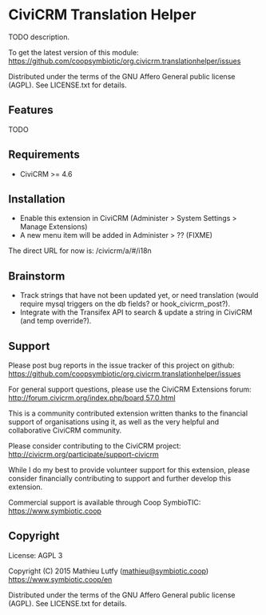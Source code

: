 CiviCRM Translation Helper
==========================

TODO description.

To get the latest version of this module:  
https://github.com/coopsymbiotic/org.civicrm.translationhelper/issues

Distributed under the terms of the GNU Affero General public license (AGPL).
See LICENSE.txt for details.

Features
--------

TODO

Requirements
------------

- CiviCRM >= 4.6

Installation
------------

* Enable this extension in CiviCRM (Administer > System Settings > Manage Extensions)
* A new menu item will be added in Administer > ?? (FIXME)

The direct URL for now is: /civicrm/a/#/i18n

Brainstorm
----------

* Track strings that have not been updated yet, or need translation (would require mysql triggers on the db fields? or hook_civicrm_post?).
* Integrate with the Transifex API to search & update a string in CiviCRM (and temp override?).

Support
-------

Please post bug reports in the issue tracker of this project on github:  
https://github.com/coopsymbiotic/org.civicrm.translationhelper/issues

For general support questions, please use the CiviCRM Extensions forum:  
http://forum.civicrm.org/index.php/board,57.0.html

This is a community contributed extension written thanks to the financial
support of organisations using it, as well as the very helpful and collaborative
CiviCRM community.

Please consider contributing to the CiviCRM project:  
http://civicrm.org/participate/support-civicrm

While I do my best to provide volunteer support for this extension, please
consider financially contributing to support and further develop this extension.

Commercial support is available through Coop SymbioTIC:  
https://www.symbiotic.coop

Copyright
---------

License: AGPL 3

Copyright (C) 2015 Mathieu Lutfy (mathieu@symbiotic.coop)  
https://www.symbiotic.coop/en

Distributed under the terms of the GNU Affero General public license (AGPL).
See LICENSE.txt for details.
